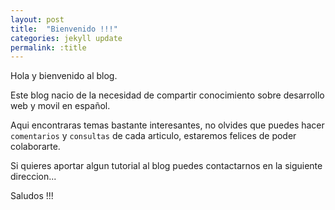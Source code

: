 ```yaml
---
layout: post
title:  "Bienvenido !!!"
categories: jekyll update
permalink: :title
---
```


Hola y bienvenido al blog.

Este blog nacio de la necesidad de compartir conocimiento sobre desarrollo web y movil en español.

Aqui encontraras temas bastante interesantes, no olvides que puedes hacer `comentarios` y `consultas` de cada articulo, estaremos felices de poder colaborarte.

Si quieres aportar algun tutorial al blog puedes contactarnos en la siguiente direccion...

Saludos !!!
